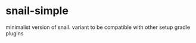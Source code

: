 # snail-simple
minimalist version of snail. variant to be compatible with other setup gradle plugins
